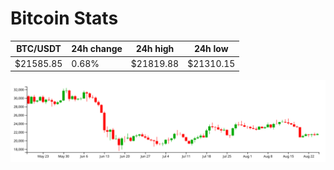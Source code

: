 # Bitcoin Stats

BTC/USDT|24h change|24h high|24h low|
|---|---|---|---|
|$21585.85|0.68%|$21819.88|$21310.15|

<img src="./chart.svg">
